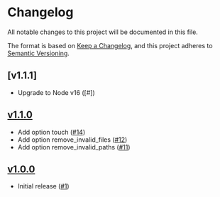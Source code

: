 # Changelog
All notable changes to this project will be documented in this file.

The format is based on [Keep a Changelog](https://keepachangelog.com/en/1.0.0/),
and this project adheres to [Semantic Versioning](https://semver.org/spec/v2.0.0.html).

## [v1.1.1]
* Upgrade to Node v16 ([#])

## [v1.1.0]
* Add option touch ([#14])
* Add option remove_invalid_files ([#12])
* Add option remove_invalid_paths ([#11])

## [v1.0.0]
* Initial release ([#1])

[#14]: https://github.com/techservicesillinois/cache-validation/pull/14
[#12]: https://github.com/techservicesillinois/cache-validation/pull/12
[#11]: https://github.com/techservicesillinois/cache-validation/pull/11
[#1]: https://github.com/techservicesillinois/cache-validation/pull/1

[v1.1.0]: https://github.com/techservicesillinois/cache-validation/releases/tag/v1.1.0
[v1.0.0]: https://github.com/techservicesillinois/cache-validation/releases/tag/v1.0.0
